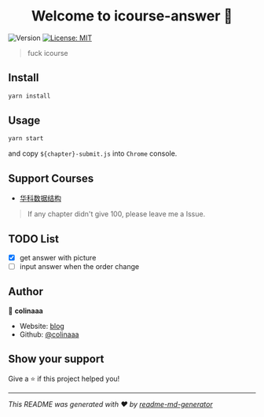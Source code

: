 <h1 align="center">Welcome to icourse-answer 👋</h1>
<p>
  <img alt="Version" src="https://img.shields.io/badge/version-1.0.0-blue.svg?cacheSeconds=2592000" />
  <a href="#" target="_blank">
    <img alt="License: MIT" src="https://img.shields.io/badge/License-MIT-yellow.svg" />
  </a>
</p>

> fuck icourse

## Install

```sh
yarn install
```

## Usage

```sh
yarn start
```

and copy `${chapter}-submit.js` into `Chrome` console.

## Support Courses

- [华科数据结构](https://www.icourse163.org/course/HUST-1001907004)

> If any chapter didn't give 100, please leave me a Issue.


## TODO List

- [x] get answer with picture
- [ ] input answer when the order change

## Author

👤 **colinaaa**

* Website: [blog](https://blog.outsiders.top)
* Github: [@colinaaa](https://github.com/colinaaa)

## Show your support

Give a ⭐️ if this project helped you!

***
_This README was generated with ❤️ by [readme-md-generator](https://github.com/kefranabg/readme-md-generator)_